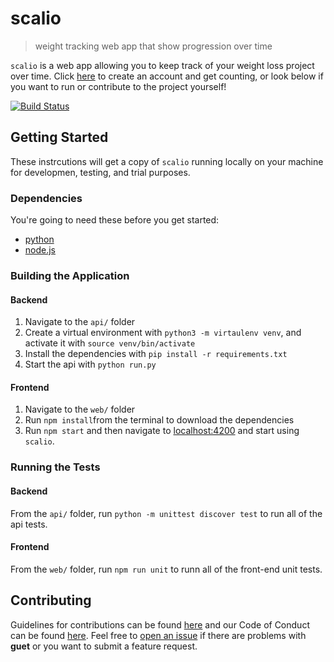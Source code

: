 # scalio

> weight tracking web app that show progression over time

`scalio` is a web app allowing you to keep track of your weight loss project over time. Click [here]() to create an account and get counting, or look below if you want to run or contribute to the project yourself!

[![Build Status](https://travis-ci.org/chiptopher/scalio.svg?branch=master)](https://travis-ci.org/chiptopher/scalio)

## Getting Started

These instrcutions will get a copy of `scalio` running locally on your machine for developmen, testing, and trial purposes.

### Dependencies
You're going to need these before you get started:
* [python](https://www.python.org/)
* [node.js](https://nodejs.org/en/)

### Building the Application
#### Backend
1. Navigate to the `api/` folder
2. Create a virtual environment with `python3 -m virtaulenv venv`, and activate it with `source venv/bin/activate`
3. Install the dependencies with `pip install -r requirements.txt`
4. Start the api with `python run.py`
#### Frontend
1. Navigate to the `web/` folder
2. Run `npm install`from the terminal to download the dependencies
3. Run `npm start` and then navigate to [localhost:4200](http://localhost:4200) and start using `scalio`.

### Running the Tests
#### Backend
From the `api/` folder, run `python -m unittest discover test` to run all of the api tests.
#### Frontend
From the `web/` folder, run `npm run unit` to runn all of the front-end unit tests.

## Contributing
Guidelines for contributions can be found [here](./docs/CONTRIBUTING.md) and our Code of Conduct can be found [here](./docs/CODE_OF_CONDUCT.md). Feel free to 
[open an issue](https://github.com/chiptopher/guet/issues) if there are problems with **guet** or you want to submit a
feature request.
